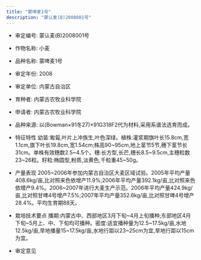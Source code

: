 ```yaml
---
title: "蒙啤麦1号"
description: "蒙认麦(B)2008001号"
---
```

* 审定编号:  蒙认麦(B)2008001号

*  作物名称:  小麦

*  品种名称:  蒙啤麦1号

*  审定年份:  2008

*  审定单位:  内蒙古自治区

* 育种者:  内蒙古农牧业科学院

*  申请者:  内蒙古农牧业科学院

*  品种来源:  以(Bowman×91冬27)×91G318F2代为材料,采用系谱法选育而成。

*  特征特性
幼苗:匍匐,叶片上冲族生,叶色深绿。植株:灌浆期旗叶长15.8cm,宽1.1cm,旗下叶长19.8cm,宽1.54cm;株高90~95cm,地上茎节5节,穗下茎节长31cm。单株有效穗数2.5~4.5个。穗:长方型,长芒,穗长8.5~9.5cm,主穗粒数23~26粒。籽粒:椭圆型,粉质,淡黄色,千粒重45~50g。

*  产量表现
2005~2006年参加内蒙古自治区大麦区域试验。2005年平均产量408.6kg/亩,比对照来色依增产11.9%;2006年平均产量392.1kg/亩,比对照来色依增产9.4%。2006~2007年进行大麦生产示范。2006年平均产量424.9kg/亩,比对照甘啤4号增产7.5%;2007年平均产量352.6kg/亩,比对照甘啤4号增产28.4%。平均生育期88天。

*  栽培技术要点
播期:内蒙古中、西部地区3月下旬~4月上旬播种;东部地区4月下旬~5月上、中、下旬均可播种。密度:适宜播种量为12.5~17.5kg/亩,水地12.5kg/亩,旱地播量15~17.5kg/亩,水地行距以23~25cm为宜,旱地行距以15cm为宜。

*  审定意见

